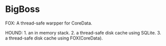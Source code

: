 BigBoss
=======

FOX: A thread-safe warpper for CoreData.

HOUND: 1. an in memory stack.
       2. a thread-safe disk cache using SQLite.
       3. a thread-safe disk cache using FOX(CoreData).
